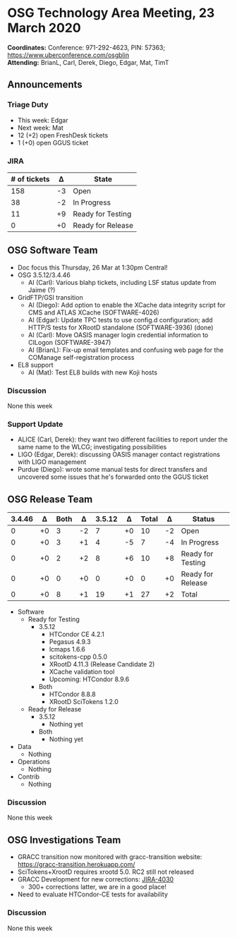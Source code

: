 # OSG Technology Area Meeting, 23 March 2020

**Coordinates:** Conference: 971-292-4623, PIN: 57363; <https://www.uberconference.com/osgblin>  
**Attending:** BrianL, Carl, Derek, Diego, Edgar, Mat, TimT


## Announcements


### Triage Duty

-   This week: Edgar
-   Next week: Mat
-   12 (+2) open FreshDesk tickets
-   1 (+0) open GGUS ticket


### JIRA

| # of tickets | &Delta; | State             |
|------------ |------- |----------------- |
| 158          | -3      | Open              |
| 38           | -2      | In Progress       |
| 11           | +9      | Ready for Testing |
| 0            | +0      | Ready for Release |


## OSG Software Team

-   Doc focus this Thursday, 26 Mar at 1:30pm Central!
-   OSG 3.5.12/3.4.46  
    -   AI (Carl): Various blahp tickets, including LSF status update from Jaime (?)
-   GridFTP/GSI transition  
    -   AI (Diego): Add option to enable the XCache data integrity script for CMS and ATLAS XCache (SOFTWARE-4026)
    -   AI (Edgar): Update TPC tests to use config.d configuration; add HTTP/S tests for XRootD standalone (SOFTWARE-3936)  (done)
    -   AI (Carl): Move OASIS manager login credential information to CILogon (SOFTWARE-3947)
    -   AI (BrianL): Fix-up email templates and confusing web page for the COManage self-registration process
-   EL8 support  
    -   AI (Mat): Test EL8 builds with new Koji hosts


### Discussion

None this week  


### Support Update

-   ALICE (Carl, Derek): they want two different facilities to report under the same name to the WLCG; investigating possibilities
-   LIGO (Edgar, Derek): discussing OASIS manager contact registrations with LIGO management
-   Purdue (Diego): wrote some manual tests for direct transfers and uncovered some issues that he's forwarded onto the GGUS ticket


## OSG Release Team

| 3.4.46 | &Delta; | Both | &Delta; | 3.5.12 | &Delta; | Total | &Delta; | Status            |
| ------ | ------- | ---- | ------- | ------ | ------- | ----- | ------- | ----------------- |
| 0      | +0      | 3    | -2      | 7      | +0      | 10    | -2      | Open              |
| 0      | +0      | 3    | +1      | 4      | -5      | 7     | -4      | In Progress       |
| 0      | +0      | 2    | +2      | 8      | +6      | 10    | +8      | Ready for Testing |
| 0      | +0      | 0    | +0      | 0      | +0      | 0     | +0      | Ready for Release |
| 0      | +0      | 8    | +1      | 19     | +1      | 27    | +2      | Total             |

-   Software  
    -   Ready for Testing  
        -   3.5.12  
            -   HTCondor CE 4.2.1
            -   Pegasus 4.9.3
            -   lcmaps 1.6.6
            -   scitokens-cpp 0.5.0
            -   XRootD 4.11.3 (Release Candidate 2)
            -   XCache validation tool
            -   Upcoming: HTCondor 8.9.6
        -   Both  
            -   HTCondor 8.8.8
            -   XRootD SciTokens 1.2.0
    -   Ready for Release  
        -   3.5.12  
            -   Nothing yet
        -   Both  
            -   Nothing yet
-   Data  
    -   Nothing
-   Operations  
    -   Nothing
-   Contrib  
    -   Nothing

### Discussion

None this week  


## OSG Investigations Team

-   GRACC transition now monitored with gracc-transition website: <https://gracc-transition.herokuapp.com/>
-   SciTokens+XrootD requires xrootd 5.0.  RC2 still not released
-   GRACC Development for new corrections: [JIRA-4030](https://opensciencegrid.atlassian.net/browse/SOFTWARE-4030)
    -   300+ corrections latter, we are in a good place!
-   Need to evaluate HTCondor-CE tests for availability


### Discussion

None this week

